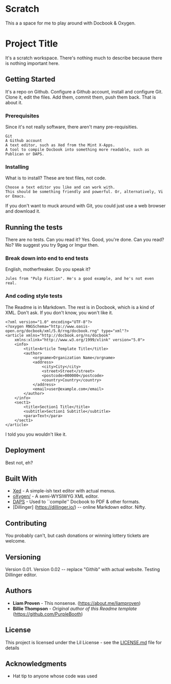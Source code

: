 # Scratch

This a a space for me to play around with Docbook & Oxygen.

# Project Title

It's a scratch workspace. There's nothing much to describe because there is nothing important here.

## Getting Started

It's a repo on Github. Configure a Github account, install and configure Git. Clone it, edit the files. Add them, commit them, push them back. That is about it.

### Prerequisites

Since it's not really software, there aren't many pre-requisities.

```
Git
A Github account
A text editor, such as Xed from the Mint X-Apps.
A tool to compile Docbook into something more readable, such as Publican or DAPS.
```

### Installing

What is to install? These are text files, not code.

```
Choose a text editor you like and can work with.
This should be something friendly and powerful. Or, alternatively, Vi or Emacs.
```

If you don't want to muck around with Git, you could just use a web browser and download it.

## Running the tests

There are no tests. Can you read it? Yes. Good, you're done.
Can you read? No? We suggest you try 9gag or Imgur then.

### Break down into end to end tests

English, motherfreaker. Do you speak it?

```
Jules from "Pulp Fiction". He's a good example, and he's not even real.
```

### And coding style tests

The Readme is in Markdown. The rest is in Docbook, which is a kind of XML. Don't ask. If you don't know, you won't like it.

```
<?xml version="1.0" encoding="UTF-8"?>
<?oxygen RNGSchema="http://www.oasis-open.org/docbook/xml/5.0/rng/docbook.rng" type="xml"?>
<article xmlns="http://docbook.org/ns/docbook"
    xmlns:xlink="http://www.w3.org/1999/xlink" version="5.0">
    <info>
        <title>Article Template Title</title>
        <author>
            <orgname>Organization Name</orgname>
            <address>
                <city>City</city>
                <street>Street</street>
                <postcode>000000</postcode>
                <country>Country</country>
            </address>
            <email>user@example.com</email>
        </author>
    </info>
    <sect1>
        <title>Section1 Title</title>
        <subtitle>Section1 Subtitle</subtitle>
        <para>Text</para>
    </sect1>
</article>
```

I told you you wouldn't like it.

## Deployment

Best not, eh?

## Built With

* [Xed](https://github.com/linuxmint/xed) - A simple-ish text editor with actual menus.
* [oXygen/](https://www.oxygenxml.com/) - A semi-WYSIWYG XML editor.
* [DAPS](https://opensuse.github.io/daps/) - Used to ``compile'' Docbook to PDF & other formats.
* [Dillinger] (https://dillinger.io/) -- online Markdown editor. Nifty.

## Contributing

You probably can't, but cash donations or winning lottery tickets are welcome.

## Versioning

Version 0.01.
Version 0.02 -- replace "Githib" with actual website. Testing Dillinger editor.


## Authors

* **Liam Proven** - This nonsense. (https://about.me/liamproven)
* **Billie Thompson** - *Original author of this Readme template* (https://github.com/PurpleBooth)


## License

This project is licensed under the Lil License - see the [LICENSE.md](LICENSE.md) file for details

## Acknowledgments

* Hat tip to anyone whose code was used


